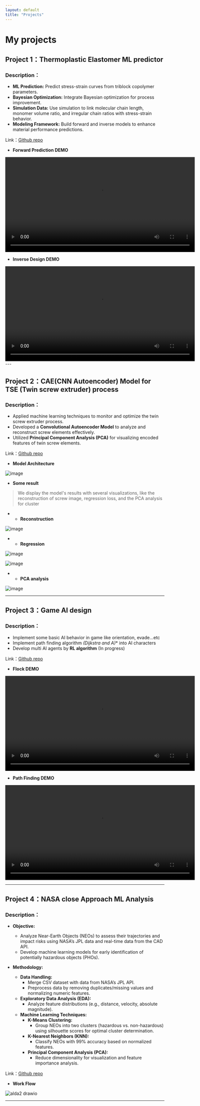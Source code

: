 ```yaml
---
layout: default
title: "Projects"
---
```


# My projects

## Project 1：Thermoplastic Elastomer ML predictor
### Description：
- **ML Prediction:** Predict stress-strain curves from triblock copolymer parameters.
- **Bayesian Optimization:** Integrate Bayesian optimization for process improvement.
- **Simulation Data:** Use simulation to link molecular chain length, monomer volume ratio, and irregular chain ratios with stress-strain behavior.
- **Modeling Framework:** Build forward and inverse models to enhance material performance predictions.



Link：[Github repo](https://github.com/LiuKang-11/Thermoplastic-Elastomer-inverse-design)

* **Forward Prediction DEMO**
<video width="600" controls>
  <source src="https://liukang-11.github.io/assets/videos/thermo1.mp4" type="video/mp4">
  Your browser does not support video playback.
</video>

* **Inverse Design DEMO**
<video width="600" controls>
  <source src="https://liukang-11.github.io/assets/videos/thermo2.mp4" type="video/mp4">
  Your browser does not support video playback.
</video>
---

## Project 2：CAE(CNN Autoencoder) Model for TSE (Twin screw extruder) process
### Description：  
- Applied machine learning techniques to monitor and optimize the twin screw extruder process.
- Developed a **Convolutional Autoencoder Model** to analyze and reconstruct screw elements effectively. 
- Utilized **Principal Component Analysis (PCA)** for visualizing encoded features of twin screw elements.

Link：[Github repo](https://github.com/LiuKang-11/CAE-model-for-twin-screw-process)

* **Model Architecture**

![image](https://user-images.githubusercontent.com/13636671/128841487-128e2580-7fa1-4dd5-9273-99b901ac9766.png)

* **Some result**
> We display the model's results with several visualizations, like the reconstruction of screw image, regression loss, and the PCA analysis for cluster

- * **Reconstruction**

![image](https://user-images.githubusercontent.com/13636671/128842031-ee18f944-3665-4954-9fe2-ae2f4d85b6d3.png)


- * **Regression**

![image](https://user-images.githubusercontent.com/13636671/128842140-2793a577-1fca-4d76-a85c-2b29ebab2c5d.png)

![image](https://user-images.githubusercontent.com/13636671/128842154-ad8e8564-a1fd-4ac0-a6fb-ae18a48fd0bc.png)


- * **PCA analysis**

![image](https://user-images.githubusercontent.com/13636671/128842304-a3f2ae84-4382-4345-a845-9340e007723b.png)

---

## Project 3：Game AI design
### Description： 
- Implement some basic AI behavior in game like orientation, evade...etc
- Implement path finding algorithm **(Dijkstra and A*)** into AI characters
- Develop multi AI agents by **RL algorithm** (In progress) 

Link：[Github repo](https://github.com/LiuKang-11/CSC584)

* **Flock DEMO**
<video width="600" controls>
  <source src="https://liukang-11.github.io/assets/videos/HW2_Part4 Video.mov" type="video/mp4">
  Your browser does not support video playback.
</video>

* **Path Finding DEMO**
<video width="600" controls>
  <source src="https://liukang-11.github.io/assets/videos/HW3.mov" type="video/mp4">
  Your browser does not support video playback.
</video>

---

## Project 4：NASA close Approach ML Analysis
### Description： 
- **Objective:**  
  - Analyze Near-Earth Objects (NEOs) to assess their trajectories and impact risks using NASA’s JPL data and real-time data from the CAD API.
  - Develop machine learning models for early identification of potentially hazardous objects (PHOs).

- **Methodology:**  
  - **Data Handling:**  
    - Merge CSV dataset with data from NASA’s JPL API.
    - Preprocess data by removing duplicates/missing values and normalizing numeric features.
  - **Exploratory Data Analysis (EDA):**  
    - Analyze feature distributions (e.g., distance, velocity, absolute magnitude).
  - **Machine Learning Techniques:**  
    - **K-Means Clustering:**  
      - Group NEOs into two clusters (hazardous vs. non-hazardous) using silhouette scores for optimal cluster determination.
    - **K-Nearest Neighbors (KNN):**  
      - Classify NEOs with 99% accuracy based on normalized features.
    - **Principal Component Analysis (PCA):**  
      - Reduce dimensionality for visualization and feature importance analysis.

Link：[Github repo](https://github.com/LiuKang-11/NASA-close-ML-Analysis)

- **Work Flow**

![alda2 drawio](https://github.com/user-attachments/assets/a910af1e-c6da-4a15-8d6e-e2c723468bc8)

---